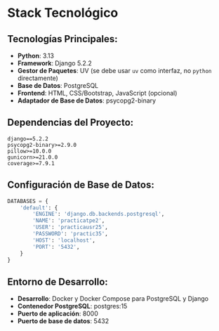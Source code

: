 # Stack Tecnológico

## Tecnologías Principales:
- **Python**: 3.13
- **Framework**: Django 5.2.2
- **Gestor de Paquetes**: UV (se debe usar `uv` como interfaz, no `python` directamente)
- **Base de Datos**: PostgreSQL
- **Frontend**: HTML, CSS/Bootstrap, JavaScript (opcional)
- **Adaptador de Base de Datos**: psycopg2-binary

## Dependencias del Proyecto:
```
django==5.2.2
psycopg2-binary>=2.9.0
pillow>=10.0.0
gunicorn>=21.0.0
coverage>=7.9.1
```

## Configuración de Base de Datos:
```python
DATABASES = {
    'default': {
        'ENGINE': 'django.db.backends.postgresql',
        'NAME': 'practicatpe2',
        'USER': 'practicausr25',
        'PASSWORD': 'practic35',
        'HOST': 'localhost',
        'PORT': '5432',
    }
}
```

## Entorno de Desarrollo:
- **Desarrollo**: Docker y Docker Compose para PostgreSQL y Django
- **Contenedor PostgreSQL**: postgres:15
- **Puerto de aplicación**: 8000
- **Puerto de base de datos**: 5432